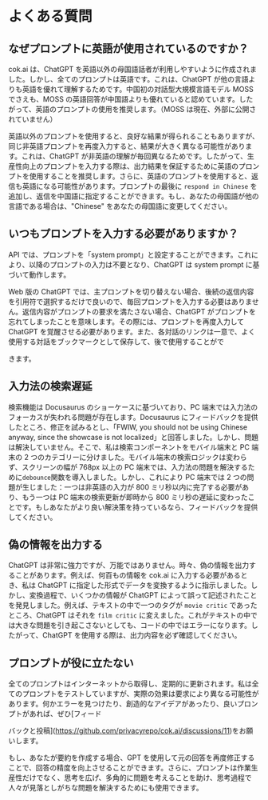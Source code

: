 # よくある質問

## なぜプロンプトに英語が使用されているのですか？

cok.ai は、ChatGPT を英語以外の母国語話者が利用しやすいように作成されました。しかし、全てのプロンプトは英語です。これは、ChatGPT が他の言語よりも英語を優れて理解するためです。中国初の対話型大規模言語モデル MOSS でさえも、MOSS の英語回答が中国語よりも優れていると認めています。したがって、英語のプロンプトの使用を推奨します。（MOSS は現在、外部に公開されていません）

英語以外のプロンプトを使用すると、良好な結果が得られることもありますが、同じ非英語プロンプトを再度入力すると、結果が大きく異なる可能性があります。これは、ChatGPT が非英語の理解が毎回異なるためです。したがって、生産性向上のプロンプトを入力する際は、出力結果を保証するために英語のプロンプトを使用することを推奨します。さらに、英語のプロンプトを使用すると、返信も英語になる可能性があります。プロンプトの最後に `respond in Chinese` を追加し、返信を中国語に指定することができます。もし、あなたの母国語が他の言語である場合は、"Chinese" をあなたの母国語に変更してください。

## いつもプロンプトを入力する必要がありますか？

API では、プロンプトを「system prompt」と設定することができます。これにより、以降のプロンプトの入力は不要となり、ChatGPT は system prompt に基づいて動作します。

Web 版の ChatGPT では、主プロンプトを切り替えない場合、後続の返信内容を引用符で選択するだけで良いので、毎回プロンプトを入力する必要はありません。返信内容がプロンプトの要求を満たさない場合、ChatGPT がプロンプトを忘れてしまったことを意味します。その際には、プロンプトを再度入力して ChatGPT を覚醒させる必要があります。また、各対話のリンクは一意で、よく使用する対話をブックマークとして保存して、後で使用することがで

きます。

## 入力法の検索遅延

検索機能は Docusaurus のショーケースに基づいており、PC 端末では入力法のフォーカスが失われる問題が存在します。Docusaurus にフィードバックを提供したところ、修正を試みるとし、「FWIW, you should not be using Chinese anyway, since the showcase is not localized」と回答しました。しかし、問題は解決していません。そこで、私は検索コンポーネントをモバイル端末と PC 端末の 2 つのカテゴリーに分けました。モバイル端末の検索ロジックは変わらず、スクリーンの幅が 768px 以上の PC 端末では、入力法の問題を解決するために`debounce`関数を導入しました。しかし、これにより PC 端末では 2 つの問題が生じました：一つは非英語の入力が 800 ミリ秒以内に完了する必要があり、もう一つは PC 端末の検索更新が即時から 800 ミリ秒の遅延に変わったことです。もしあなたがより良い解決策を持っているなら、フィードバックを提供してください。

## 偽の情報を出力する

ChatGPT は非常に強力ですが、万能ではありません。時々、偽の情報を出力することがあります。例えば、何百もの情報を cok.ai に入力する必要があるとき、私は ChatGPT に指定した形式でデータを変換するように指示しました。しかし、変換過程で、いくつかの情報が ChatGPT によって誤って記述されたことを発見しました。例えば、テキストの中で一つのタグが `movie critic` であったところ、ChatGPT はそれを `film critic` に変えました。これがテキストの中では大きな問題を引き起こさないとしても、コードの中ではエラーになります。したがって、ChatGPT を使用する際は、出力内容を必ず確認してください。

## プロンプトが役に立たない

全てのプロンプトはインターネットから取得し、定期的に更新されます。私は全てのプロンプトをテストしていますが、実際の効果は要求により異なる可能性があります。何かエラーを見つけたり、創造的なアイデアがあったり、良いプロンプトがあれば、ぜひ[フィード

バックと投稿](https://github.com/privacyrepo/cok.ai/discussions/11)をお願いします。

もし、あなたが要約を作成する場合、GPT を使用して元の回答を再度修正することで、回答の精度を向上させることができます。さらに、プロンプトは作業生産性だけでなく、思考を広げ、多角的に問題を考えることを助け、思考過程で人々が見落としがちな問題を解決するためにも使用できます。
